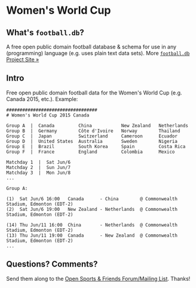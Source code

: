 # Women's World Cup

## What's `football.db`?

A free open public domain football database & schema
for use in any (programming) language (e.g. uses plain text data sets).
More [`football.db` Project Site »](http://openfootball.github.io)

## Intro

Free open public domain football data for the Women's World Cup (e.g. Canada 2015, etc.).
Example:

~~~
##################################
# Women's World Cup 2015 Canada

Group A  |  Canada         China           New Zealand   Netherlands  
Group B  |  Germany        Côte d'Ivoire   Norway        Thailand
Group C  |  Japan          Switzerland     Cameroon      Ecuador
Group D  |  United States  Australia       Sweden        Nigeria
Group E  |  Brazil         South Korea     Spain         Costa Rica
Group F  |  France         England         Colombia      Mexico

Matchday 1  |  Sat Jun/6
Matchday 2  |  Sun Jun/7
Matchday 3  |  Mon Jun/8
...

Group A:

(1)  Sat Jun/6 16:00   Canada      - China        @ Commonwealth Stadium, Edmonton (EDT-2)
(2)  Sat Jun/6 19:00   New Zealand - Netherlands  @ Commonwealth Stadium, Edmonton (EDT-2)

(14) Thu Jun/11 16:00  China       - Netherlands  @ Commonwealth Stadium, Edmonton (EDT-2)
(13) Thu Jun/11 19:00  Canada      - New Zealand  @ Commonwealth Stadium, Edmonton (EDT-2)
...
~~~


## Questions? Comments?

Send them along to the
[Open Sports & Friends Forum/Mailing List](http://groups.google.com/group/opensport).
Thanks!
